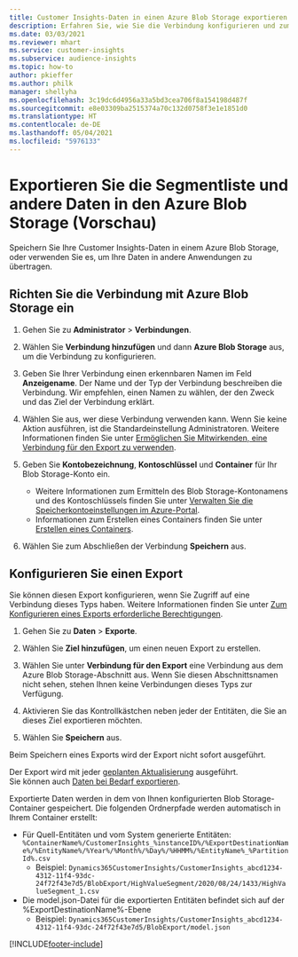 ```yaml
---
title: Customer Insights-Daten in einen Azure Blob Storage exportieren
description: Erfahren Sie, wie Sie die Verbindung konfigurieren und zum Azure Blob Storage exportieren.
ms.date: 03/03/2021
ms.reviewer: mhart
ms.service: customer-insights
ms.subservice: audience-insights
ms.topic: how-to
author: pkieffer
ms.author: philk
manager: shellyha
ms.openlocfilehash: 3c19dc6d4956a33a5bd3cea706f8a154198d487f
ms.sourcegitcommit: e8e03309ba2515374a70c132d0758f3e1e1851d0
ms.translationtype: HT
ms.contentlocale: de-DE
ms.lasthandoff: 05/04/2021
ms.locfileid: "5976133"
---
```

# <a name="export-segment-list-and-other-data-to-azure-blob-storage-preview"></a>Exportieren Sie die Segmentliste und andere Daten in den Azure Blob Storage (Vorschau)

Speichern Sie Ihre Customer Insights-Daten in einem Azure Blob Storage, oder verwenden Sie es, um Ihre Daten in andere Anwendungen zu übertragen.

## <a name="set-up-the-connection-to-blob-storage"></a>Richten Sie die Verbindung mit Azure Blob Storage ein

1. Gehen Sie zu **Administrator** > **Verbindungen**.

1. Wählen Sie **Verbindung hinzufügen** und dann **Azure Blob Storage** aus, um die Verbindung zu konfigurieren.

1. Geben Sie Ihrer Verbindung einen erkennbaren Namen im Feld **Anzeigename**. Der Name und der Typ der Verbindung beschreiben die Verbindung. Wir empfehlen, einen Namen zu wählen, der den Zweck und das Ziel der Verbindung erklärt.

1. Wählen Sie aus, wer diese Verbindung verwenden kann. Wenn Sie keine Aktion ausführen, ist die Standardeinstellung Administratoren. Weitere Informationen finden Sie unter [Ermöglichen Sie Mitwirkenden, eine Verbindung für den Export zu verwenden](connections.md#allow-contributors-to-use-a-connection-for-exports).

1. Geben Sie **Kontobezeichnung**, **Kontoschlüssel** und **Container** für Ihr Blob Storage-Konto ein.
    - Weitere Informationen zum Ermitteln des Blob Storage-Kontonamens und des Kontoschlüssels finden Sie unter [Verwalten Sie die Speicherkontoeinstellungen im Azure-Portal](/azure/storage/common/storage-account-manage).
    - Informationen zum Erstellen eines Containers finden Sie unter [Erstellen eines Containers](/azure/storage/blobs/storage-quickstart-blobs-portal#create-a-container).

1. Wählen Sie zum Abschließen der Verbindung **Speichern** aus. 

## <a name="configure-an-export"></a>Konfigurieren Sie einen Export

Sie können diesen Export konfigurieren, wenn Sie Zugriff auf eine Verbindung dieses Typs haben. Weitere Informationen finden Sie unter [Zum Konfigurieren eines Exports erforderliche Berechtigungen](export-destinations.md#set-up-a-new-export).

1. Gehen Sie zu **Daten** > **Exporte**.

1. Wählen Sie **Ziel hinzufügen**, um einen neuen Export zu erstellen.

1. Wählen Sie unter **Verbindung für den Export** eine Verbindung aus dem Azure Blob Storage-Abschnitt aus. Wenn Sie diesen Abschnittsnamen nicht sehen, stehen Ihnen keine Verbindungen dieses Typs zur Verfügung.

1. Aktivieren Sie das Kontrollkästchen neben jeder der Entitäten, die Sie an dieses Ziel exportieren möchten.

1. Wählen Sie **Speichern** aus.

Beim Speichern eines Exports wird der Export nicht sofort ausgeführt.

Der Export wird mit jeder [geplanten Aktualisierung](system.md#schedule-tab) ausgeführt.     
Sie können auch [Daten bei Bedarf exportieren](export-destinations.md#run-exports-on-demand). 

Exportierte Daten werden in dem von Ihnen konfigurierten Blob Storage-Container gespeichert. Die folgenden Ordnerpfade werden automatisch in Ihrem Container erstellt:

- Für Quell-Entitäten und vom System generierte Entitäten: `%ContainerName%/CustomerInsights_%instanceID%/%ExportDestinationName%/%EntityName%/%Year%/%Month%/%Day%/%HHMM%/%EntityName%_%PartitionId%.csv`
  - Beispiel: `Dynamics365CustomerInsights/CustomerInsights_abcd1234-4312-11f4-93dc-24f72f43e7d5/BlobExport/HighValueSegment/2020/08/24/1433/HighValueSegment_1.csv`
- Die model.json-Datei für die exportierten Entitäten befindet sich auf der %ExportDestinationName%-Ebene
  - Beispiel: `Dynamics365CustomerInsights/CustomerInsights_abcd1234-4312-11f4-93dc-24f72f43e7d5/BlobExport/model.json`

[!INCLUDE[footer-include](../includes/footer-banner.md)]

